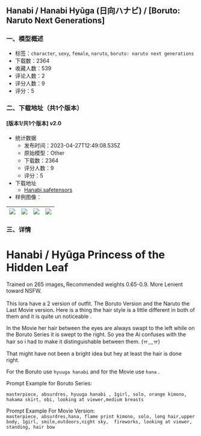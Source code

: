 ## Hanabi / Hanabi Hyūga (日向ハナビ) / [Boruto: Naruto Next Generations]
### 一、模型概述

- 标签：`character`, `sexy`, `female`, `naruto`, `boruto: naruto next generations`
- 下载数：2364
- 收藏人数：539
- 评论人数：2
- 评分人数：9
- 评分：5

### 二、下载地址（共1个版本）

#### [版本1/共1个版本] v2.0

- 统计数据
  - 发布时间：2023-04-27T12:49:08.535Z
  - 原始模型：Other
  - 下载数：2364
  - 评分人数：9
  - 评分：5
- 下载地址
  - [Hanabi.safetensors](https://civitai.com/api/download/models/56520)
- 样例图像：

| <img src="https://image.civitai.com/xG1nkqKTMzGDvpLrqFT7WA/7982af23-0676-4d5c-9afa-1de2fa4ac300/width=450/612936.jpeg" /> | <img src="https://image.civitai.com/xG1nkqKTMzGDvpLrqFT7WA/20db1387-20c2-4a6d-de8d-20242045ee00/width=450/612940.jpeg" /> | <img src="https://image.civitai.com/xG1nkqKTMzGDvpLrqFT7WA/36e9daa1-3c96-402f-fcd1-9f1930ddda00/width=450/612996.jpeg" /> | <img src="https://image.civitai.com/xG1nkqKTMzGDvpLrqFT7WA/49c4ce05-00bf-4ceb-5036-06b6164d0600/width=450/613000.jpeg" /> |
| ---- | ---- | ---- | ---- |


### 三、详情
<h1><strong>Hanabi / Hyūga Princess of the Hidden Leaf</strong></h1><p>Trained on 265 images<strong>, </strong>Recommended weights 0.65-0.9. More Lenient toward NSFW.<br /><br />This lora have a 2 version of outfit. The Boruto Version and the Naruto the Last Movie version. Here is a thing the hair style is a little different in both of them and it is quite un noticeable .</p><p>In the Movie her hair between the eyes are always swapt to the left while on the Boruto Series it is swept to the right. So yea the Ai confuses with the hair so i had to make it distinguishable between them. (ㅠ﹏ㅠ)</p><p>That might have not been a bright idea but hey at least the hair is done right.</p><p></p><p>For the Boruto use <code>hyuuga hanabi</code> and for the Movie use <code>hana</code> .<br /></p><p>Prompt Example for Boruto Series:</p><p><code>masterpiece, absurdres, hyuuga hanabi , 1girl, solo, orange kimono, hakama skirt, obi, looking at viewer,medium breasts</code></p><p></p><p>Prompt Example For Movie Version:<br /><code>masterpiece, absurdres,hana, flame print kimono, solo, long hair,upper body, 1girl, smile,outdoors,night sky,  fireworks, looking at viewer, standing, hair bow</code></p>